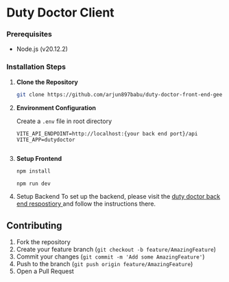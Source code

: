 # Duty Doctor Client

### Prerequisites

- Node.js (v20.12.2)

### Installation Steps

1. **Clone the Repository**

   ```bash
   git clone https://github.com/arjun897babu/duty-doctor-front-end-geek-stack-.git
   ```

2. **Environment Configuration**

   Create a `.env` file in root directory 

   ```env
   VITE_API_ENDPOINT=http://localhost:{your back end port}/api
   VITE_APP=dutydoctor
   ```


   ```

3. **Setup Frontend**
   ```bash
   npm install

   npm run dev
   ```

4. Setup Backend
To set up the backend, please visit the [duty doctor back end respostiory ](https://github.com/arjun897babu/duty-doctor---geekstack.git) and follow the instructions there.



##  Contributing


1. Fork the repository
2. Create your feature branch (`git checkout -b feature/AmazingFeature`)
3. Commit your changes (`git commit -m 'Add some AmazingFeature'`)
4. Push to the branch (`git push origin feature/AmazingFeature`)
5. Open a Pull Request

##